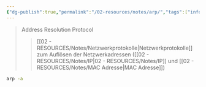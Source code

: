 ```yaml
---
{"dg-publish":true,"permalink":"/02-resources/notes/arp/","tags":["informatik/netzwerk/protokoll","informatik/betriebssystem/linux/command","informatik/betriebssystem/windows/command"],"noteIcon":"","updated":"2025-10-29T12:59:02.594+01:00"}
---
```


> Address Resolution Protocol
>>[[02 - RESOURCES/Notes/Netzwerkprotokolle\|Netzwerkprotokolle]] zum Auflösen der Netzwerkadressen ([[02 - RESOURCES/Notes/IP\|02 - RESOURCES/Notes/IP]] und [[02 - RESOURCES/Notes/MAC Adresse\|MAC Adresse]])

```sh
arp -a
```
